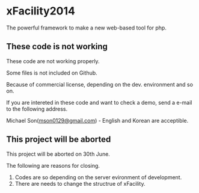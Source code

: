 # xFacility2014
The powerful framework to make a new web-based tool for php.

## These code is not working
These code are not working properly.

Some files is not included on Github.

Because of commercial license, depending on the dev. environment and so on.

If you are intereted in these code and want to check a demo, send a e-mail to the following address.

Michael Son(mson0129@gmail.com) - English and Korean are acceptible.

## This project will be aborted

This project will be aborted on 30th June.

The following are reasons for closing.

1. Codes are so depending on the server evironment of development.
2. There are needs to change the structrue of xFacility.
